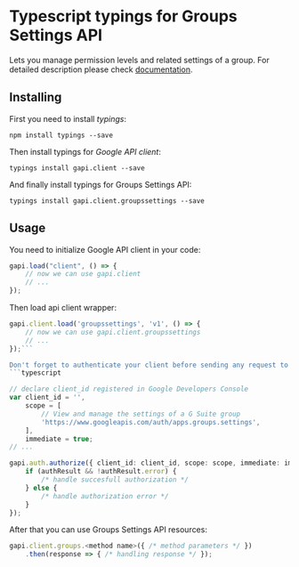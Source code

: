 # Typescript typings for Groups Settings API
Lets you manage permission levels and related settings of a group.
For detailed description please check [documentation](https://developers.google.com/google-apps/groups-settings/get_started).

## Installing

First you need to install *typings*:
```
npm install typings --save 
```

Then install typings for *Google API client*:
```
typings install gapi.client --save 
```

And finally install typings for Groups Settings API:
```
typings install gapi.client.groupssettings --save 
```

## Usage

You need to initialize Google API client in your code:
```typescript
gapi.load("client", () => { 
    // now we can use gapi.client
    // ... 
});
```

Then load api client wrapper:
```typescript
gapi.client.load('groupssettings', 'v1', () => {
    // now we can use gapi.client.groupssettings
    // ... 
});```

Don't forget to authenticate your client before sending any request to resources:
```typescript

// declare client_id registered in Google Developers Console
var client_id = '',
    scope = [     
        // View and manage the settings of a G Suite group
        'https://www.googleapis.com/auth/apps.groups.settings',
    ],
    immediate = true;
// ...

gapi.auth.authorize({ client_id: client_id, scope: scope, immediate: immediate }, authResult => {
    if (authResult && !authResult.error) {
        /* handle succesfull authorization */
    } else {
        /* handle authorization error */
    }
});            
```

After that you can use Groups Settings API resources:

```typescript
gapi.client.groups.<method name>({ /* method parameters */ })
    .then(response => { /* handling response */ });
```